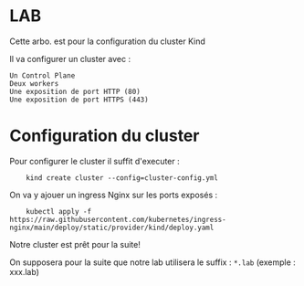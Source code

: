 # LAB
Cette arbo. est pour la configuration du cluster Kind 

Il va configurer un cluster avec : 
    
    Un Control Plane
    Deux workers
    Une exposition de port HTTP (80)
    Une exposition de port HTTPS (443)


# Configuration du cluster

Pour configurer le cluster il suffit d'executer : 

        kind create cluster --config=cluster-config.yml


On va y ajouer un ingress Nginx sur les ports exposés : 

        kubectl apply -f https://raw.githubusercontent.com/kubernetes/ingress-nginx/main/deploy/static/provider/kind/deploy.yaml



Notre cluster est prêt pour la suite! 

On supposera pour la suite que notre lab utilisera le suffix : `*.lab` (exemple : xxx.lab) 